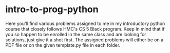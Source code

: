 # intro-to-prog-python
Here you'll find various problems assigned to me in my introductory python course that closely follows HMC's CS 5 Black program.
Keep in mind that if you so happen to be enrolled in the same class and are looking for solutions, just give it a shot first.
The assigned problems will either be on a PDF file or on the given template.py file in each folder.
